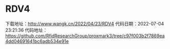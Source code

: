 # RDV4
下载地址：http://www.wangk.cn/2022/04/23/RDV4
代码日期：2022-07-04 23:21:36
代码地址：https://github.com/RfidResearchGroup/proxmark3/tree/c97f003b2f7869ea4dd04691641bc6adb534e91e
